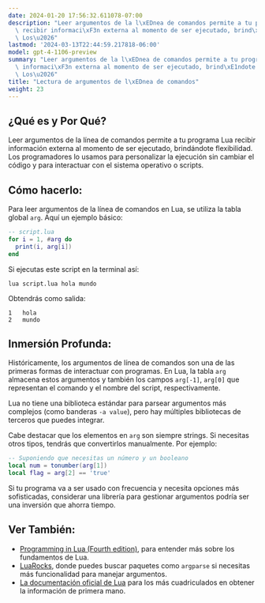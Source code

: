 ```yaml
---
date: 2024-01-20 17:56:32.611078-07:00
description: "Leer argumentos de la l\xEDnea de comandos permite a tu programa Lua\
  \ recibir informaci\xF3n externa al momento de ser ejecutado, brind\xE1ndote flexibilidad.\
  \ Los\u2026"
lastmod: '2024-03-13T22:44:59.217818-06:00'
model: gpt-4-1106-preview
summary: "Leer argumentos de la l\xEDnea de comandos permite a tu programa Lua recibir\
  \ informaci\xF3n externa al momento de ser ejecutado, brind\xE1ndote flexibilidad.\
  \ Los\u2026"
title: "Lectura de argumentos de l\xEDnea de comandos"
weight: 23
---
```


## ¿Qué es y Por Qué?
Leer argumentos de la línea de comandos permite a tu programa Lua recibir información externa al momento de ser ejecutado, brindándote flexibilidad. Los programadores lo usamos para personalizar la ejecución sin cambiar el código y para interactuar con el sistema operativo o scripts.

## Cómo hacerlo:
Para leer argumentos de la línea de comandos en Lua, se utiliza la tabla global `arg`. Aquí un ejemplo básico:

```Lua
-- script.lua
for i = 1, #arg do
  print(i, arg[i])
end
```

Si ejecutas este script en la terminal así:

```
lua script.lua hola mundo
```

Obtendrás como salida:

```
1   hola
2   mundo
```

## Inmersión Profunda:
Históricamente, los argumentos de línea de comandos son una de las primeras formas de interactuar con programas. En Lua, la tabla `arg` almacena estos argumentos y también los campos `arg[-1]`, `arg[0]` que representan el comando y el nombre del script, respectivamente.

Lua no tiene una biblioteca estándar para parsear argumentos más complejos (como banderas `-a value`), pero hay múltiples bibliotecas de terceros que puedes integrar.

Cabe destacar que los elementos en `arg` son siempre strings. Si necesitas otros tipos, tendrás que convertirlos manualmente. Por ejemplo:

```Lua
-- Suponiendo que necesitas un número y un booleano
local num = tonumber(arg[1])
local flag = arg[2] == 'true'
```

Si tu programa va a ser usado con frecuencia y necesita opciones más sofisticadas, considerar una librería para gestionar argumentos podría ser una inversión que ahorra tiempo.

## Ver También:
- [Programming in Lua (Fourth edition)](https://www.lua.org/pil/contents.html), para entender más sobre los fundamentos de Lua.
- [LuaRocks](https://luarocks.org/), donde puedes buscar paquetes como `argparse` si necesitas más funcionalidad para manejar argumentos.
- [La documentación oficial de Lua](https://www.lua.org/manual/5.4/) para los más cuadriculados en obtener la información de primera mano.
